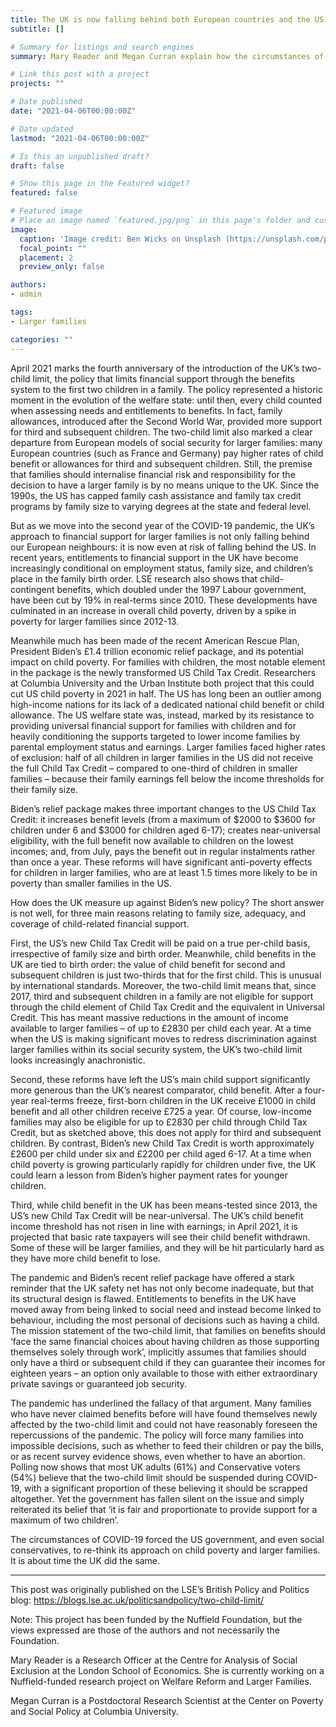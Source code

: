 ```yaml
---
title: The UK is now falling behind both European countries and the US in its support for larger families
subtitle: []

# Summary for listings and search engines
summary: Mary Reader and Megan Curran explain how the circumstances of COVID-19 have forced the US government to re-think its approach on child poverty and larger families. They argue it is about time the UK did the same, particularly in relation to the two-child limit policy.

# Link this post with a project
projects: ""

# Date published
date: "2021-04-06T00:00:00Z"

# Date updated
lastmod: "2021-04-06T00:00:00Z"

# Is this an unpublished draft?
draft: false

# Show this page in the Featured widget?
featured: false

# Featured image
# Place an image named `featured.jpg/png` in this page's folder and customize its options here.
image:
  caption: 'Image credit: Ben Wicks on Unsplash (https://unsplash.com/photos/iDCtsz-INHI)'
  focal_point: ""
  placement: 2
  preview_only: false

authors:
- admin

tags:
- Larger families

categories: ""
---
```


April 2021 marks the fourth anniversary of the introduction of the UK’s two-child limit, the policy that limits financial support through the benefits system to the first two children in a family. The policy represented a historic moment in the evolution of the welfare state: until then, every child counted when assessing needs and entitlements to benefits. In fact, family allowances, introduced after the Second World War, provided more support for third and subsequent children. The two-child limit also marked a clear departure from European models of social security for larger families: many European countries (such as France and Germany) pay higher rates of child benefit or allowances for third and subsequent children. Still, the premise that families should internalise financial risk and responsibility for the decision to have a larger family is by no means unique to the UK. Since the 1990s, the US has capped family cash assistance and family tax credit programs by family size to varying degrees at the state and federal level.

But as we move into the second year of the COVID-19 pandemic, the UK’s approach to financial support for larger families is not only falling behind our European neighbours: it is now even at risk of falling behind the US. In recent years, entitlements to financial support in the UK have become increasingly conditional on employment status, family size, and children’s place in the family birth order. LSE research also shows that child-contingent benefits, which doubled under the 1997 Labour government, have been cut by 19% in real-terms since 2010. These developments have culminated in an increase in overall child poverty, driven by a spike in poverty for larger families since 2012-13.



Meanwhile much has been made of the recent American Rescue Plan, President Biden’s £1.4 trillion economic relief package, and its potential impact on child poverty. For families with children, the most notable element in the package is the newly transformed US Child Tax Credit. Researchers at Columbia University and the Urban Institute both project that this could cut US child poverty in 2021 in half. The US has long been an outlier among high-income nations for its lack of a dedicated national child benefit or child allowance. The US welfare state was, instead, marked by its resistance to providing universal financial support for families with children and for heavily conditioning the supports targeted to lower income families by parental employment status and earnings. Larger families faced higher rates of exclusion: half of all children in larger families in the US did not receive the full Child Tax Credit – compared to one-third of children in smaller families – because their family earnings fell below the income thresholds for their family size.

Biden’s relief package makes three important changes to the US Child Tax Credit: it increases benefit levels (from a maximum of $2000 to $3600 for children under 6 and $3000 for children aged 6-17); creates near-universal eligibility, with the full benefit now available to children on the lowest incomes; and, from July, pays the benefit out in regular instalments rather than once a year. These reforms will have significant anti-poverty effects for children in larger families, who are at least 1.5 times more likely to be in poverty than smaller families in the US.

How does the UK measure up against Biden’s new policy? The short answer is not well, for three main reasons relating to family size, adequacy, and coverage of child-related financial support.

First, the US’s new Child Tax Credit will be paid on a true per-child basis, irrespective of family size and birth order. Meanwhile, child benefits in the UK are tied to birth order: the value of child benefit for second and subsequent children is just two-thirds that for the first child. This is unusual by international standards. Moreover, the two-child limit means that, since 2017, third and subsequent children in a family are not eligible for support through the child element of Child Tax Credit and the equivalent in Universal Credit. This has meant massive reductions in the amount of income available to larger families – of up to £2830 per child each year. At a time when the US is making significant moves to redress discrimination against larger families within its social security system, the UK’s two-child limit looks increasingly anachronistic.

Second, these reforms have left the US’s main child support significantly more generous than the UK’s nearest comparator, child benefit. After a four-year real-terms freeze, first-born children in the UK receive £1000 in child benefit and all other children receive £725 a year. Of course, low-income families may also be eligible for up to £2830 per child through Child Tax Credit, but as sketched above, this does not apply for third and subsequent children. By contrast, Biden’s new Child Tax Credit is worth approximately £2600 per child under six and £2200 per child aged 6-17. At a time when child poverty is growing particularly rapidly for children under five, the UK could learn a lesson from Biden’s higher payment rates for younger children.

Third, while child benefit in the UK has been means-tested since 2013, the US’s new Child Tax Credit will be near-universal. The UK’s child benefit income threshold has not risen in line with earnings; in April 2021, it is projected that basic rate taxpayers will see their child benefit withdrawn. Some of these will be larger families, and they will be hit particularly hard as they have more child benefit to lose.

The pandemic and Biden’s recent relief package have offered a stark reminder that the UK safety net has not only become inadequate, but that its structural design is flawed. Entitlements to benefits in the UK have moved away from being linked to social need and instead become linked to behaviour, including the most personal of decisions such as having a child. The mission statement of the two-child limit, that families on benefits should ‘face the same financial choices about having children as those supporting themselves solely through work’, implicitly assumes that families should only have a third or subsequent child if they can guarantee their incomes for eighteen years – an option only available to those with either extraordinary private savings or guaranteed job security.

The pandemic has underlined the fallacy of that argument. Many families who have never claimed benefits before will have found themselves newly affected by the two-child limit and could not have reasonably foreseen the repercussions of the pandemic. The policy will force many families into impossible decisions, such as whether to feed their children or pay the bills, or as recent survey evidence shows, even whether to have an abortion. Polling now shows that most UK adults (61%) and Conservative voters (54%) believe that the two-child limit should be suspended during COVID-19, with a significant proportion of these believing it should be scrapped altogether. Yet the government has fallen silent on the issue and simply reiterated its belief that ‘it is fair and proportionate to provide support for a maximum of two children’.

The circumstances of COVID-19 forced the US government, and even social conservatives, to re-think its approach on child poverty and larger families. It is about time the UK did the same.

_____________________

This post was originally published on the LSE’s British Policy and Politics blog: https://blogs.lse.ac.uk/politicsandpolicy/two-child-limit/

Note: This project has been funded by the Nuffield Foundation, but the views expressed are those of the authors and not necessarily the Foundation. 

Mary Reader is a Research Officer at the Centre for Analysis of Social Exclusion at the London School of Economics. She is currently working on a Nuffield-funded research project on Welfare Reform and Larger Families.

Megan Curran is a Postdoctoral Research Scientist at the Center on Poverty and Social Policy at Columbia University.
